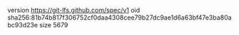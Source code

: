 version https://git-lfs.github.com/spec/v1
oid sha256:81b74b817f306752cf0daa4308cee79b27dc9ae1d6a63bf47e3ba80abc93d23e
size 5679
